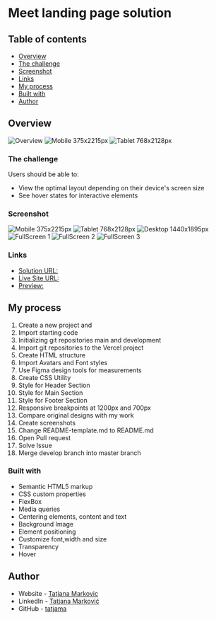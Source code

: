 # Meet landing page solution

## Table of contents

  - [Overview](#overview)
  - [The challenge](#the-challenge)
  - [Screenshot](#screenshot)
  - [Links](#links)
  - [My process](#my-process)
  - [Built with](#built-with)
  - [Author](#author)
## Overview

![Overview](./images/screenshots/meet-landing-page-1.jpg)
![Mobile 375x2215px](./images/screenshots/meet-landing-page-2.jpg)
![Tablet 768x2128px](./images/screenshots/meet-landing-page-3.jpg)

### The challenge

Users should be able to:

- View the optimal layout depending on their device's screen size
- See hover states for interactive elements

### Screenshot

![Mobile 375x2215px](./images/screenshots/mobile-375x2215.png)
![Tablet 768x2128px](./images/screenshots/tablet-768x2128.png)
![Desktop 1440x1895px](./images/screenshots/desktop-1440x1895.png)
![FullScreen 1](./images/screenshots/fullscreen1.png)
![FullScreen 2](./images/screenshots/fullscreen2.png)
![FullScreen 3](./images/screenshots/fullscreen3.png)
### Links

-  [Solution URL:](https://github.com/tatjama/zadatak3-meet-landing-page/tree/develop)
-  [Live Site URL:](https://zadatak3-meet-landing-page.vercel.app/)
-  [Preview:](https://zadatak3-meet-landing-page-7pf8ntc7m-tatjana.vercel.app/)

## My process

1. Create a new project and
2. Import starting code
3. Initializing git repositories main and development
4. Import git repositories to the Vercel project
5. Create HTML structure
6. Import Avatars and Font styles
7. Use Figma design tools for measurements
8. Create CSS Utility
9. Style for Header Section
10. Style for Main Section
11. Style for Footer Section
12. Responsive breakpoints at 1200px and 700px
13. Compare original designs with my work
14. Create screenshots
15. Change README-template.md to README.md
16. Open Pull request
17. Solve Issue
18. Merge develop branch into master branch
### Built with

- Semantic HTML5 markup
- CSS custom properties
- FlexBox
- Media queries
- Centering elements, content and text
- Background Image
- Element positioning
- Customize font,width and size
- Transparency
- Hover
## Author

- Website - [Tatjana Markovic](https://my-react-portfolio-tatjana.vercel.app/)
- LinkedIn - [Tatjana Marković](https://www.linkedin.com/in/tatjana-markovi%C4%87-919501189/)
- GitHub - [tatjama](https://github.com/tatjama)